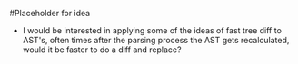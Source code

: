 #Placeholder for idea
- I would be interested in applying some of the ideas of fast tree diff to AST's, often times after the parsing process
the AST gets recalculated, would it be faster to do a diff and  replace?
